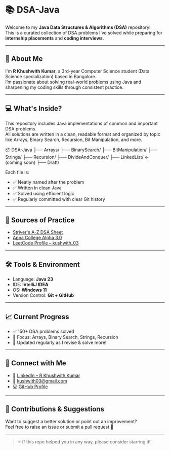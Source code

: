# 📚 DSA-Java

Welcome to my **Java Data Structures & Algorithms (DSA)** repository!  
This is a curated collection of DSA problems I’ve solved while preparing for **internship placements** and **coding interviews**.

---

## 📌 About Me

I'm **R Khushwith Kumar**, a 3rd-year Computer Science student (Data Science specialization) based in Bangalore.  
I’m passionate about solving real-world problems using Java and sharpening my coding skills through consistent practice.

---

## 💻 What's Inside?

This repository includes Java implementations of common and important DSA problems.  
All solutions are written in a clean, readable format and organized by topic like Arrays, Binary Search, Recursion, Bit Manipulation, and more.

📦 DSA-Java
├── Arrays/
├── BinarySearch/
├── BitManipulation/
├── Strings/
├── Recursion/
├── DivideAndConquer/
├── LinkedList/   ← (coming soon)
├── Draft/

Each file is:
- ✅ Neatly named after the problem
- ✅ Written in clean Java
- ✅ Solved using efficient logic
- ✅ Regularly committed with clear Git history

---

## 🚀 Sources of Practice

- [Striver's A-Z DSA Sheet](https://takeuforward.org/interviews/strivers-sde-sheet-top-coding-interview-problems/)
- [Apna College Alpha 3.0](https://www.apnacollege.in/)
- [LeetCode Profile – kushwith_03](https://leetcode.com/kushwith_03)

---

## 🛠️ Tools & Environment

- Language: **Java 23**
- IDE: **IntelliJ IDEA**
- OS: **Windows 11**
- Version Control: **Git + GitHub**

---

## 📈 Current Progress

- ✅ 150+ DSA problems solved
- 🧠 Focus: Arrays, Binary Search, Strings, Recursion
- 📅 Updated regularly as I revise & solve more!

---

## 🌟 Connect with Me

- 🔗 [LinkedIn – R Khushwith Kumar](https://www.linkedin.com/in/kushwith03/)
- 📧 kushwith03@gmail.com
- 💻 [GitHub Profile](https://github.com/kushwith03)

---

## 🤝 Contributions & Suggestions

Want to suggest a better solution or point out an improvement?  
Feel free to raise an issue or submit a pull request 🙌

---

> ⭐ If this repo helped you in any way, please consider starring it!

